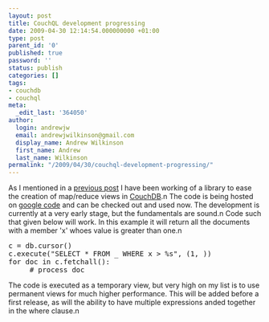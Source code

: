 ```yaml
---
layout: post
title: CouchQL development progressing
date: 2009-04-30 12:14:54.000000000 +01:00
type: post
parent_id: '0'
published: true
password: ''
status: publish
categories: []
tags:
- couchdb
- couchql
meta:
  _edit_last: '364050'
author:
  login: andrewjw
  email: andrewjwilkinson@gmail.com
  display_name: Andrew Wilkinson
  first_name: Andrew
  last_name: Wilkinson
permalink: "/2009/04/30/couchql-development-progressing/"
---
```

As I mentioned in a <a href="http://andrewwilkinson.wordpress.com/2009/04/16/introducing-couchql/">previous post</a> I have been working of a library to ease the creation of map/reduce views in <a href="http://code.google.com/p/couchdb-python/">CouchDB</a>.n
The code is being hosted on <a href="http://code.google.com/p/couchql/">google code</a> and can be checked out and used now. The development is currently at a very early stage, but the fundamentals are sound.n
Code such that given below will work. In this example it will return all the documents with a member 'x' whoes value is greater than one.n
<pre>
c = db.cursor()
c.execute("SELECT * FROM _ WHERE x &gt; %s", (1, ))
for doc in c.fetchall():
     # process doc
</pre>
The code is executed as a temporary view, but very high on my list is to use permanent views for much higher performance. This will be added before a first release, as will the ability to have multiple expressions anded together in the where clause.n
